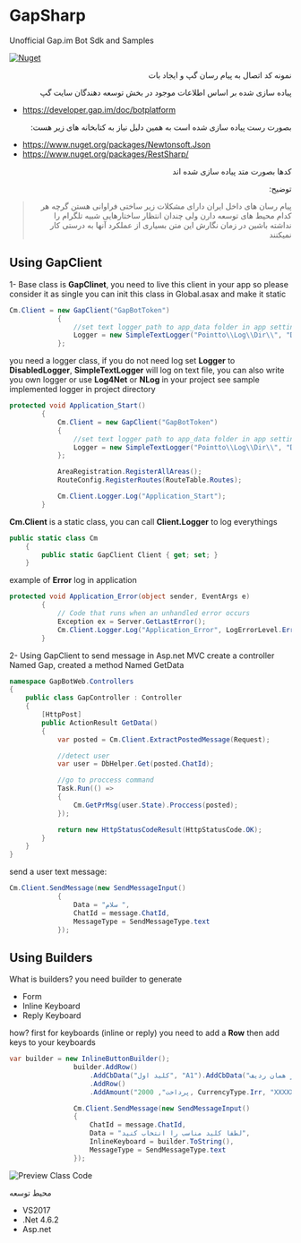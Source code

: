# GapSharp
Unofficial Gap.im Bot Sdk and Samples

[![Nuget](https://img.shields.io/nuget/v/GapSharp.svg)](https://www.nuget.org/packages/GapSharp/1.0.0)

<div dir="rtl">
نمونه کد اتصال به پیام رسان گپ و ایجاد بات

پیاده سازی شده بر اساس اطلاعات موجود در بخش توسعه دهندگان سایت گپ
<div dir="ltr">

- https://developer.gap.im/doc/botplatform
</div>


بصورت رست پیاده سازی شده است
به همین دلیل نیاز به کتابخانه های زیر هست:

<div dir="ltr">

- https://www.nuget.org/packages/Newtonsoft.Json
- https://www.nuget.org/packages/RestSharp/

</div>

کدها بصورت متد پیاده سازی شده اند

توضیح:
> پیام رسان های داخل ایران دارای مشکلات زیر ساختی فراوانی هستن
> گرچه هر کدام محیط های توسعه دارن ولی چندان انتظار ساختارهایی شبیه تلگرام را نداشته باشین
> در زمان نگارش این متن
> بسیاری از عملکرد آنها به درستی کار نمیکنند
</div>

## Using GapClient

1- Base class is __GapClinet__, you need to live this client in your app so please consider it as single
you can init this class in Global.asax and make it static

```csharp
Cm.Client = new GapClient("GapBotToken")
            {
                //set text logger path to app_data folder in app settings
                Logger = new SimpleTextLogger("Pointto\\Log\\Dir\\", "DefaultLogLevel")
            };
```

you need a logger class, if you do not need log set __Logger__ to __DisabledLogger__, 
__SimpleTextLogger__ will log on text file, you can also write you own logger or use __Log4Net__ or __NLog__ in your project
see sample implemented logger in project directory 

```csharp
protected void Application_Start()
        {
            Cm.Client = new GapClient("GapBotToken")
            {               
                //set text logger path to app_data folder in app settings
                Logger = new SimpleTextLogger("Pointto\\Log\\Dir\\", "DefaultLogLevel")
            };

            AreaRegistration.RegisterAllAreas();
            RouteConfig.RegisterRoutes(RouteTable.Routes);

            Cm.Client.Logger.Log("Application_Start");
        }
````

__Cm.Client__ is a static class, you can call __Client.Logger__ to log everythings
```csharp
public static class Cm
    {
        public static GapClient Client { get; set; }
	}
```

example of __Error__ log in application

```csharp
protected void Application_Error(object sender, EventArgs e)
        {
            // Code that runs when an unhandled error occurs
            Exception ex = Server.GetLastError();
            Cm.Client.Logger.Log("Application_Error", LogErrorLevel.Error, ex);
        }
```

2- Using GapClient to send message in Asp.net MVC
create a controller Named Gap, created a method Named GetData

```csharp
namespace GapBotWeb.Controllers
{
    public class GapController : Controller
    {
        [HttpPost]
        public ActionResult GetData()
        {
            var posted = Cm.Client.ExtractPostedMessage(Request);

            //detect user
            var user = DbHelper.Get(posted.ChatId);

            //go to proccess command
            Task.Run(() =>
            {
                Cm.GetPrMsg(user.State).Proccess(posted);
            });

            return new HttpStatusCodeResult(HttpStatusCode.OK);
        }
    }
}
```

send a user text message:

```csharp
Cm.Client.SendMessage(new SendMessageInput()
            {
                Data = "سلام ",
                ChatId = message.ChatId,
                MessageType = SendMessageType.text
            });
```
## Using Builders
What is builders? you need builder to generate 
- Form
- Inline Keyboard
- Reply Keyboard

how? first for keyboards (inline or reply) you need to add a __Row__ then add keys to your keyboards

```csharp
var builder = new InlineButtonBuilder();
                builder.AddRow()
                    .AddCbData("کلید اول", "A1").AddCbData("کلید دوم در همان ردیف", "A2")
                    .AddRow()
                    .AddAmount("پرداخت", 2000, CurrencyType.Irr, "XXXXX", "پرداخت کنید"); //ردیف بعدی

                Cm.Client.SendMessage(new SendMessageInput()
                {
                    ChatId = message.ChatId,
                    Data = "لطفا کلید مناسب را انتخاب کنید",
                    InlineKeyboard = builder.ToString(),
                    MessageType = SendMessageType.text
                });
```

![Preview Class Code](https://mahdiit.github.io/gapsharp/preview.jpg)

محیط توسعه
- VS2017
- .Net 4.6.2
- Asp.net
